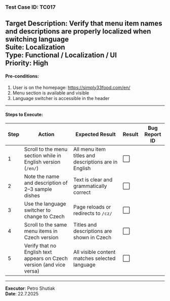 ### Test Case ID: TC017  
**Target Description**: Verify that menu item names and descriptions are properly localized when switching language  
**Suite**: Localization  
**Type**: Functional / Localization / UI  
**Priority**: High  
---

#### Pre-conditions:
1. User is on the homepage: https://simply33food.com/en/  
2. Menu section is available and visible  
3. Language switcher is accessible in the header  

---

#### Steps to Execute:

| Step | Action | Expected Result | Result | Bug Report ID |
|------|--------|------------------|--------|----------------|
| 1 | Scroll to the menu section while in English version (`/en/`) | All menu item titles and descriptions are in English | ⬜ |                |
| 2 | Note the name and description of 2–3 sample dishes | Text is clear and grammatically correct | ⬜ |                |
| 3 | Use the language switcher to change to Czech | Page reloads or redirects to `/cz/` | ⬜ |                |
| 4 | Scroll to the same menu items in Czech version | Titles and descriptions are shown in Czech | ⬜ |                |
| 5 | Verify that no English text appears on Czech version (and vice versa) | All visible content matches selected language | ⬜ |                |

---

**Executor**: Petro Shutiak  
**Date**: 22.7.2025
